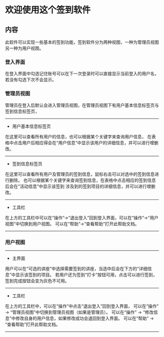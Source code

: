# 欢迎使用这个签到软件

## 内容
此软件可以实现一些基本的签到功能，签到软件分为两种视图，一种为管理员视图另一种为用户视图。

### 登入界面
在登入界面中勾选记住账号可以在下一次登录时可以直接显示当前登入的用户名，若没有勾选下次不会显示。

### 管理员视图
管理员在登入后默认会进入管理员视图，在管理员视图下有用户基本信息标签页与签到信息标签页，

* * *
- 用户基本信息标签页

在这里可以查看所有用户的信息，也可以根据某个关键字来查询用户信息，
在表格中点击用户后相应得会在“用户信息”中显示该用户的详细信息，并可以进行增删改。
* * *

- 签到信息标签页

在这里可以查看所有用户及管理员的签到信息，鼠标右击可以对选中的签到信息进行删除。
也可以根据某个关键字来查询签到信息，在表格中点击相应的签到信息后会在“活动信息”中显示该签到
涉及到的签到项目的详细信息，并可以进行增删改。
* * *

- 工具栏

在上方的工具栏中可以在“操作”->“退出登入”回到登入界面，可以在“操作”->“用户视图”中切换到用户视图。
可以在“帮助”->“查看帮助”打开此帮助文档。
* * *

### 用户视图
* * *
- 主界面

用户可以在“可选的讲座”中选择需要签到的讲座，当选中后会在下方的“详细信息”中显示该签到的项目。
若用户还为签到“打卡”按钮可用，点击可以进行签到，签到完成按钮会变为灰色不可用。
* * *

- 工具栏

在上方的工具栏中，可以在“操作”中点击“退出登入”回到登入界面，
可以在“操作” -> “管理员视图”中切换到管理员视图（如果是管理员）。
可以在“操作” -> “修改信息”中修改自身的用户信息，如果修改成功会退回到登入界面。
可以在“帮助” -> “查看帮助”打开此帮助文档。
* * *
